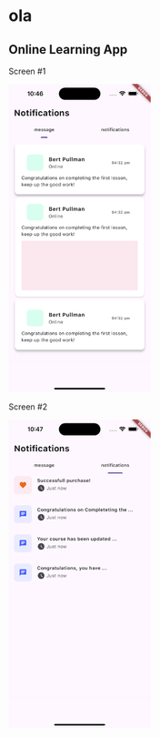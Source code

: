 # ola

## Online Learning App

Screen #1

<img src="assets/screenshots/1.png" width="250" />

Screen #2

<img src="assets/screenshots/2.png" width="250" />
